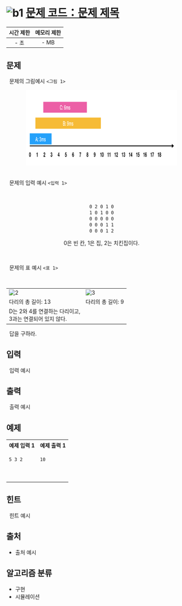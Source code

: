 # <img alt="b1" src="https://d2gd6pc034wcta.cloudfront.net/tier/5.svg" width="16" /> [문제 코드：문제 제목](https://www.google.co.kr)

<center>

| 시간 제한 | 메모리 제한 |
| :-------: | :---------: |
|   - 초    |    - MB     |

</center>

## 문제

&nbsp; 문제의 그림예시 `<그림 1>`

<center>
<img src="./asset/1.png" alt=1 width="400" height="200" />
</center>
<br />

&nbsp; 문제의 입력 예시 `<입력 1>`

<br />
<center>

```text
0 2 0 1 0
1 0 1 0 0
0 0 0 0 0
0 0 0 1 1
0 0 0 1 2
```

0은 빈 칸, 1은 집, 2는 치킨집이다.

</center>
<br />

&nbsp; 문제의 표 예시 `<표 1>`

<br />
<center>

<table>
  <tr>
    <td><img src="./.asset/2.avif" alt="2" style="width:20vw; aspect-ratio: 1 / 1"/></td>
    <td><img src="./.asset/3.avif" alt="3" style="width:20vw; aspect-ratio: 1 / 1"/></td>
  </tr>
  <tr>
    <td>다리의 총 길이: 13</td>
    <td>다리의 총 길이: 9</td>
  </tr>
  <tr>
    <td>D는 2와 4를 연결하는 다리이고,<br />3과는 연결되어 있지 않다.</td>
    <td>&nbsp;</td>
  </tr>
</table>

</center>

&nbsp; 답을 구하라.

## 입력

&nbsp; 입력 예시

## 출력

&nbsp; 출력 예시

## 예제

<center>
<table>
<tr>
  <th align="center">예제 입력 1</th>
  <th align="center">예제 출력 1</th>
</tr>
<tr>
  <td valign="top">

```txt
5 3 2
```

  </td>
  <td valign="top">

```txt
10




```

  </td>
</tr>
</table>
</center>

## 힌트

&nbsp; 힌트 예시

## 출처

- 출처 예시

## 알고리즘 분류

- 구현
- 시뮬레이션
